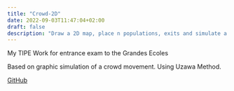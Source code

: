 ```yaml
---
title: "Crowd-2D"
date: 2022-09-03T11:47:04+02:00
draft: false
description: "Draw a 2D map, place n populations, exits and simulate a crowd movement in this configuration."
---
```


My TIPE Work for entrance exam to the Grandes Ecoles

Based on graphic simulation of a crowd movement. Using Uzawa Method.

[GitHub](https://github.com/andreamiele/Crowd-2D)
